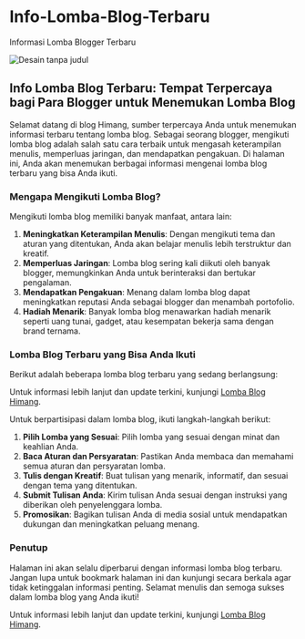 # Info-Lomba-Blog-Terbaru
Informasi Lomba Blogger Terbaru

![Desain tanpa judul](https://github.com/himangmyid/Info-Lomba-Blog/assets/46196768/c74aec0a-8040-4642-bce2-8a9554349361)

## Info Lomba Blog Terbaru: Tempat Terpercaya bagi Para Blogger untuk Menemukan Lomba Blog

Selamat datang di blog Himang, sumber terpercaya Anda untuk menemukan informasi terbaru tentang lomba blog. Sebagai seorang blogger, mengikuti lomba blog adalah salah satu cara terbaik untuk mengasah keterampilan menulis, memperluas jaringan, dan mendapatkan pengakuan. Di halaman ini, Anda akan menemukan berbagai informasi mengenai lomba blog terbaru yang bisa Anda ikuti.

### Mengapa Mengikuti Lomba Blog?

Mengikuti lomba blog memiliki banyak manfaat, antara lain:

1. **Meningkatkan Keterampilan Menulis**: Dengan mengikuti tema dan aturan yang ditentukan, Anda akan belajar menulis lebih terstruktur dan kreatif.
2. **Memperluas Jaringan**: Lomba blog sering kali diikuti oleh banyak blogger, memungkinkan Anda untuk berinteraksi dan bertukar pengalaman.
3. **Mendapatkan Pengakuan**: Menang dalam lomba blog dapat meningkatkan reputasi Anda sebagai blogger dan menambah portofolio.
4. **Hadiah Menarik**: Banyak lomba blog menawarkan hadiah menarik seperti uang tunai, gadget, atau kesempatan bekerja sama dengan brand ternama.

### Lomba Blog Terbaru yang Bisa Anda Ikuti

Berikut adalah beberapa lomba blog terbaru yang sedang berlangsung:

Untuk informasi lebih lanjut dan update terkini, kunjungi [Lomba Blog Himang](https://www.himang.my.id/p/lomba-blog.html).

Untuk berpartisipasi dalam lomba blog, ikuti langkah-langkah berikut:

1. **Pilih Lomba yang Sesuai**: Pilih lomba yang sesuai dengan minat dan keahlian Anda.
2. **Baca Aturan dan Persyaratan**: Pastikan Anda membaca dan memahami semua aturan dan persyaratan lomba.
3. **Tulis dengan Kreatif**: Buat tulisan yang menarik, informatif, dan sesuai dengan tema yang ditentukan.
4. **Submit Tulisan Anda**: Kirim tulisan Anda sesuai dengan instruksi yang diberikan oleh penyelenggara lomba.
5. **Promosikan**: Bagikan tulisan Anda di media sosial untuk mendapatkan dukungan dan meningkatkan peluang menang.

### Penutup

Halaman ini akan selalu diperbarui dengan informasi lomba blog terbaru. Jangan lupa untuk bookmark halaman ini dan kunjungi secara berkala agar tidak ketinggalan informasi penting. Selamat menulis dan semoga sukses dalam lomba blog yang Anda ikuti!

Untuk informasi lebih lanjut dan update terkini, kunjungi [Lomba Blog Himang](https://www.himang.my.id/p/lomba-blog.html).
